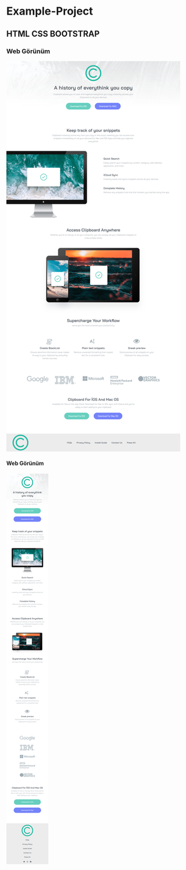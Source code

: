 ﻿# Example-Project
## HTML CSS BOOTSTRAP


### Web Görünüm
![](design/screencapture-127-0-0-1-5500-examplePageForPortfolio-index-html-2022-09-06-19_43_52.png)

#### Web Görünüm
![](design/screencapture-127-0-0-1-5500-examplePageForPortfolio-index-html-2022-09-07-14_59_46.png)